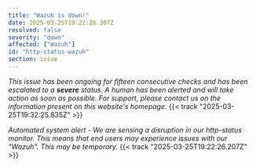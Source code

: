 ```yaml
---
title: "Wazuh is down!"
date: 2025-03-25T19:22:26.207Z
resolved: false
severity: "down"
affected: ["Wazuh"]
id: "http-status-wazuh"
section: issue
---
```


*This issue has been ongoing for fifteen consecutive checks and has been escalated to a **severe** status. A human has been alerted and will take action as soon as possible. For support, please contact us on the information present on this website's homepage.* {{< track "2025-03-25T19:32:25.835Z" >}}

**Automated system alert* - We are sensing a disruption in our http-status monitor. This means that end users may experience issues with our "Wazuh". This may be temporary.* {{< track "2025-03-25T19:22:26.207Z" >}}
